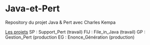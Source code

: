 # Java-et-Pert
Repository du projet Java &amp; Pert avec Charles Kempa

[Les projets](https://docs.google.com/document/d/1U1izqsI4ViI38Yj6vZ3Ux-vNvvGVDb7UHlwuQU_4D2Q/edit)
  SP  : Support_Pert      (travail)
  FIJ : File_in_Java      (travail)
  GP  : Gestion_Pert      (production
  EG  : Enonce_Génération (production)
  
